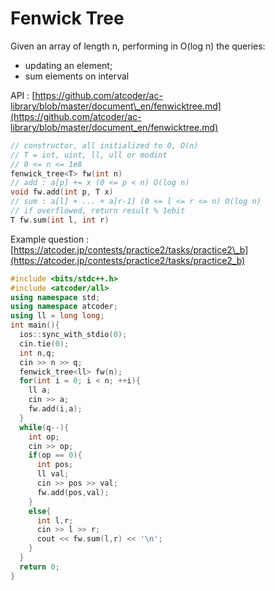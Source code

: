 # Fenwick Tree

Given an array of length n, performing in O\(log n\) the queries:

* updating an element;
* sum elements on interval

API : [https://github.com/atcoder/ac-library/blob/master/document\_en/fenwicktree.md](https://github.com/atcoder/ac-library/blob/master/document_en/fenwicktree.md)

```cpp
// constructor, all initialized to 0, O(n)
// T = int, uint, ll, ull or modint
// 0 <= n <= 1e8
fenwick_tree<T> fw(int n)
// add : a[p] += x (0 <= p < n) O(log n)
void fw.add(int p, T x)
// sum : a[l] + ... + a[r-1] (0 <= l <= r <= n) O(log n)
// if overflowed, return result % 1ebit
T fw.sum(int l, int r)
```

Example question : [https://atcoder.jp/contests/practice2/tasks/practice2\_b](https://atcoder.jp/contests/practice2/tasks/practice2_b)

```cpp
#include <bits/stdc++.h>
#include <atcoder/all>
using namespace std;
using namespace atcoder;
using ll = long long;
int main(){
  ios::sync_with_stdio(0);
  cin.tie(0);
  int n,q;
  cin >> n >> q;
  fenwick_tree<ll> fw(n);
  for(int i = 0; i < n; ++i){
    ll a;
    cin >> a;
    fw.add(i,a);
  }
  while(q--){
    int op;
    cin >> op;
    if(op == 0){
      int pos;
      ll val;
      cin >> pos >> val;
      fw.add(pos,val);
    }
    else{
      int l,r;
      cin >> l >> r;
      cout << fw.sum(l,r) << '\n';
    }
  }
  return 0;
}
```

